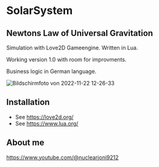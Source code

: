 # SolarSystem

## Newtons Law of Universal Gravitation 

Simulation with Love2D Gameengine. Written in Lua.

Working version 1.0 with room for improvments.

Business logic in German language.

![Bildschirmfoto von 2022-11-22 12-26-33](https://user-images.githubusercontent.com/25133150/203381229-5008f67d-37d7-4163-bfa6-e225c8f9f76e.png)

## Installation
- See https://love2d.org/
- See https://www.lua.org/

## About me
https://www.youtube.com/@nuclearjoni9212


